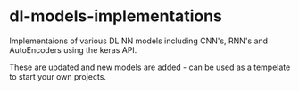 # dl-models-implementations
Implementaions of various DL NN models including CNN's, RNN's and AutoEncoders using the keras API.

These are updated and new models are added - can be used as a tempelate to start your own projects.
